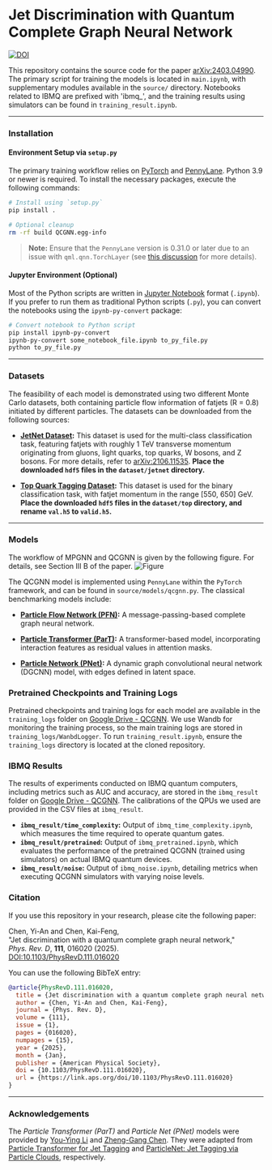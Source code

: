 # Jet Discrimination with Quantum Complete Graph Neural Network 

[![DOI](https://zenodo.org/badge/827250222.svg)](https://doi.org/10.5281/zenodo.14504715)


This repository contains the source code for the paper [arXiv:2403.04990](https://arxiv.org/abs/2403.04990). The primary script for training the models is located in `main.ipynb`, with supplementary modules available in the `source/` directory. Notebooks related to IBMQ are prefixed with 'ibmq_', and the training results using simulators can be found in `training_result.ipynb`.

---

### Installation

#### Environment Setup via `setup.py`
The primary training workflow relies on [PyTorch](https://pytorch.org) and [PennyLane](https://pennylane.ai). Python 3.9 or newer is required. To install the necessary packages, execute the following commands:

```bash
# Install using `setup.py`
pip install .

# Optional cleanup
rm -rf build QCGNN.egg-info
```

> **Note:** Ensure that the `PennyLane` version is 0.31.0 or later due to an issue with `qml.qnn.TorchLayer` (see [this discussion](https://discuss.pennylane.ai/t/inputs-dimension-mix-with-batch-dimension-in-qml-qnn-torchlayer/3824/8) for more details).

#### Jupyter Environment (Optional)
Most of the Python scripts are written in [Jupyter Notebook](https://jupyter.org) format (`.ipynb`). If you prefer to run them as traditional Python scripts (`.py`), you can convert the notebooks using the `ipynb-py-convert` package:

```bash
# Convert notebook to Python script
pip install ipynb-py-convert
ipynb-py-convert some_notebook_file.ipynb to_py_file.py
python to_py_file.py
```

---

### Datasets

The feasibility of each model is demonstrated using two different Monte Carlo datasets, both containing particle flow information of fatjets (R = 0.8) initiated by different particles. The datasets can be downloaded from the following sources:

- **[JetNet Dataset](https://zenodo.org/records/6975118):** This dataset is used for the multi-class classification task, featuring fatjets with roughly 1 TeV transverse momentum originating from gluons, light quarks, top quarks, W bosons, and Z bosons. For more details, refer to [arXiv:2106.11535](https://arxiv.org/abs/2106.11535). **Place the downloaded `hdf5` files in the `dataset/jetnet` directory.**

- **[Top Quark Tagging Dataset](https://zenodo.org/records/2603256):** This dataset is used for the binary classification task, with fatjet momentum in the range [550, 650] GeV. **Place the downloaded `hdf5` files in the `dataset/top` directory, and rename `val.h5` to `valid.h5`.**

---

### Models

The workflow of MPGNN and QCGNN is given by the following figure. For details, see Section III B of the paper.
![Figure](figures/model_structure.png)

The QCGNN model is implemented using `PennyLane` within the `PyTorch` framework, and can be found in `source/models/qcgnn.py`. The classical benchmarking models include:

- **[Particle Flow Network (PFN)](https://arxiv.org/abs/1810.05165):** A message-passing-based complete graph neural network.

- **[Particle Transformer (ParT)](https://arxiv.org/abs/2202.03772):** A transformer-based model, incorporating interaction features as residual values in attention masks.

- **[Particle Network (PNet)](https://arxiv.org/abs/1902.08570):** A dynamic graph convolutional neural network (DGCNN) model, with edges defined in latent space.

### Pretrained Checkpoints and Training Logs

Pretrained checkpoints and training logs for each model are available in the `training_logs` folder on [Google Drive - QCGNN](https://drive.google.com/drive/folders/1cY__Pj9Rf2n7a8ErMRzOcIppd40MWIEC?usp=sharing). We use Wandb for monitoring the training process, so the main training logs are stored in `training_logs/WanbdLogger`. To run `training_result.ipynb`, ensure the `training_logs` directory is located at the cloned repository.

### IBMQ Results

The results of experiments conducted on IBMQ quantum computers, including metrics such as AUC and accuracy, are stored in the `ibmq_result` folder on [Google Drive - QCGNN](https://drive.google.com/drive/folders/1cY__Pj9Rf2n7a8ErMRzOcIppd40MWIEC?usp=sharing). The calibrations of the QPUs we used are provided in the CSV files at `ibmq_result`.

- **`ibmq_result/time_complexity`:** Output of `ibmq_time_complexity.ipynb`, which measures the time required to operate quantum gates.
- **`ibmq_result/pretrained`:** Output of `ibmq_pretrained.ipynb`, which evaluates the performance of the pretrained QCGNN (trained using simulators) on actual IBMQ quantum devices.
- **`ibmq_result/noise`:** Output of `ibmq_noise.ipynb`, detailing metrics when executing QCGNN simulators with varying noise levels.

### Citation

If you use this repository in your research, please cite the following paper:

Chen, Yi-An and Chen, Kai-Feng,  
"Jet discrimination with a quantum complete graph neural network,"  
*Phys. Rev. D*, **111**, 016020 (2025).  
[DOI:10.1103/PhysRevD.111.016020](https://link.aps.org/doi/10.1103/PhysRevD.111.016020)

You can use the following BibTeX entry:

```bibtex
@article{PhysRevD.111.016020,
  title = {Jet discrimination with a quantum complete graph neural network},
  author = {Chen, Yi-An and Chen, Kai-Feng},
  journal = {Phys. Rev. D},
  volume = {111},
  issue = {1},
  pages = {016020},
  numpages = {15},
  year = {2025},
  month = {Jan},
  publisher = {American Physical Society},
  doi = {10.1103/PhysRevD.111.016020},
  url = {https://link.aps.org/doi/10.1103/PhysRevD.111.016020}
}
```

---

### Acknowledgements

The *Particle Transformer (ParT)* and *Particle Net (PNet)* models were provided by [You-Ying Li](https://github.com/youyingli) and [Zheng-Gang Chen](https://github.com/ZhengGang85129). They were adapted from [Particle Transformer for Jet Tagging](https://github.com/jet-universe/particle_transformer) and [ParticleNet: Jet Tagging via Particle Clouds](https://github.com/hqucms/ParticleNet), respectively.